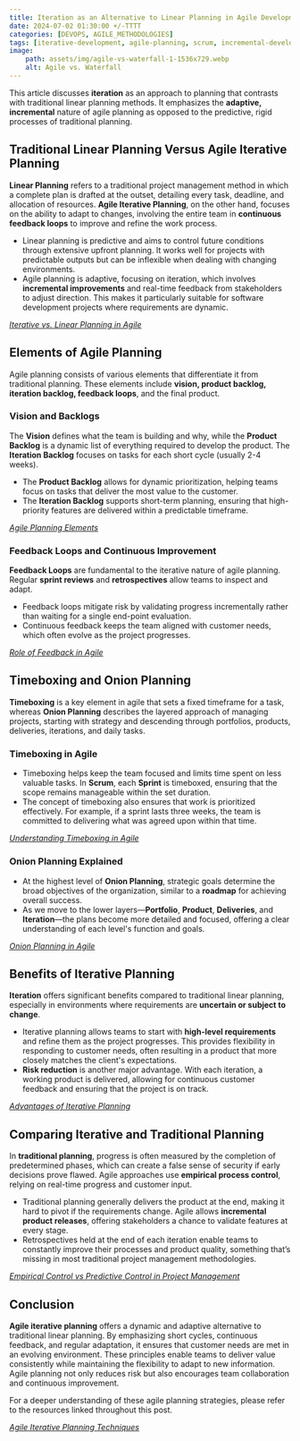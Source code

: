 ```yaml
---
title: Iteration as an Alternative to Linear Planning in Agile Development 
date: 2024-07-02 01:30:00 +/-TTTT
categories: [DEVOPS, AGILE_METHODOLOGIES]
tags: [iterative-development, agile-planning, scrum, incremental-development, devops]
image:
    path: assets/img/agile-vs-waterfall-1-1536x729.webp
    alt: Agile vs. Waterfall
---
```


This article discusses **iteration** as an approach to planning that contrasts with traditional linear planning methods. It emphasizes the **adaptive, incremental** nature of agile planning as opposed to the predictive, rigid processes of traditional planning.

## Traditional Linear Planning Versus Agile Iterative Planning

**Linear Planning** refers to a traditional project management method in which a complete plan is drafted at the outset, detailing every task, deadline, and allocation of resources. **Agile Iterative Planning**, on the other hand, focuses on the ability to adapt to changes, involving the entire team in **continuous feedback loops** to improve and refine the work process.

- Linear planning is predictive and aims to control future conditions through extensive upfront planning. It works well for projects with predictable outputs but can be inflexible when dealing with changing environments.
- Agile planning is adaptive, focusing on iteration, which involves **incremental improvements** and real-time feedback from stakeholders to adjust direction. This makes it particularly suitable for software development projects where requirements are dynamic.

*[Iterative vs. Linear Planning in Agile](https://mpug.com/education/understanding-linear-and-iterative-project-management-methodologies/)*

## Elements of Agile Planning

Agile planning consists of various elements that differentiate it from traditional planning. These elements include **vision, product backlog, iteration backlog, feedback loops**, and the final product.

### Vision and Backlogs

The **Vision** defines what the team is building and why, while the **Product Backlog** is a dynamic list of everything required to develop the product. The **Iteration Backlog** focuses on tasks for each short cycle (usually 2-4 weeks).

- The **Product Backlog** allows for dynamic prioritization, helping teams focus on tasks that deliver the most value to the customer.
- The **Iteration Backlog** supports short-term planning, ensuring that high-priority features are delivered within a predictable timeframe.

*[Agile Planning Elements](https://businessmap.io/agile/project-management/planning)*

### Feedback Loops and Continuous Improvement

**Feedback Loops** are fundamental to the iterative nature of agile planning. Regular **sprint reviews** and **retrospectives** allow teams to inspect and adapt.

- Feedback loops mitigate risk by validating progress incrementally rather than waiting for a single end-point evaluation.
- Continuous feedback keeps the team aligned with customer needs, which often evolve as the project progresses.

*[Role of Feedback in Agile](https://businessmap.io/blog/feedback-loops)*

## Timeboxing and Onion Planning

**Timeboxing** is a key element in agile that sets a fixed timeframe for a task, whereas **Onion Planning** describes the layered approach of managing projects, starting with strategy and descending through portfolios, products, deliveries, iterations, and daily tasks.

### Timeboxing in Agile

- Timeboxing helps keep the team focused and limits time spent on less valuable tasks. In **Scrum**, each **Sprint** is timeboxed, ensuring that the scope remains manageable within the set duration.
- The concept of timeboxing also ensures that work is prioritized effectively. For example, if a sprint lasts three weeks, the team is committed to delivering what was agreed upon within that time.

*[Understanding Timeboxing in Agile](https://businessmap.io/blog/feedback-loops)*

### Onion Planning Explained

- At the highest level of **Onion Planning**, strategic goals determine the broad objectives of the organization, similar to a **roadmap** for achieving overall success.
- As we move to the lower layers—**Portfolio**, **Product**, **Deliveries**, and **Iteration**—the plans become more detailed and focused, offering a clear understanding of each level's function and goals.

*[Onion Planning in Agile](https://medium.com/@sadanand.humane/the-agile-planning-onion-brief-overview-d7d08362e91d)*

## Benefits of Iterative Planning

**Iteration** offers significant benefits compared to traditional linear planning, especially in environments where requirements are **uncertain or subject to change**.

- Iterative planning allows teams to start with **high-level requirements** and refine them as the project progresses. This provides flexibility in responding to customer needs, often resulting in a product that more closely matches the client's expectations.
- **Risk reduction** is another major advantage. With each iteration, a working product is delivered, allowing for continuous customer feedback and ensuring that the project is on track.

*[Advantages of Iterative Planning](https://asana.com/resources/iterative-process)*

## Comparing Iterative and Traditional Planning

In **traditional planning**, progress is often measured by the completion of predetermined phases, which can create a false sense of security if early decisions prove flawed. Agile approaches use **empirical process control**, relying on real-time progress and customer input.

- Traditional planning generally delivers the product at the end, making it hard to pivot if the requirements change. Agile allows **incremental product releases**, offering stakeholders a chance to validate features at every stage.
- Retrospectives held at the end of each iteration enable teams to constantly improve their processes and product quality, something that’s missing in most traditional project management methodologies.

*[Empirical Control vs Predictive Control in Project Management](https://www.projectmanagement.com/articles/881889/defined-vs--empirical-process-control--choosing-the-best-approach#_=)*

## Conclusion

**Agile iterative planning** offers a dynamic and adaptive alternative to traditional linear planning. By emphasizing short cycles, continuous feedback, and regular adaptation, it ensures that customer needs are met in an evolving environment. These principles enable teams to deliver value consistently while maintaining the flexibility to adapt to new information. Agile planning not only reduces risk but also encourages team collaboration and continuous improvement.

For a deeper understanding of these agile planning strategies, please refer to the resources linked throughout this post.

*[Agile Iterative Planning Techniques](https://www.agilebusiness.org/dsdm-project-framework/iterative-development.html)*
